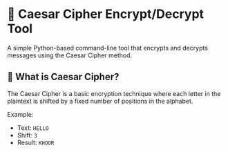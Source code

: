 # 🔐 Caesar Cipher Encrypt/Decrypt Tool

A simple Python-based command-line tool that encrypts and decrypts messages using the Caesar Cipher method.

## 🧠 What is Caesar Cipher?

The Caesar Cipher is a basic encryption technique where each letter in the plaintext is shifted by a fixed number of positions in the alphabet.

Example:  
- Text: `HELLO`  
- Shift: `3`  
- Result: `KHOOR`
